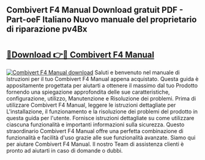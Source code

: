 ## Combivert F4 Manual Download gratuit PDF - Part-oeF Italiano Nuovo manuale del proprietario di riparazione pv4Bx

# <h2><a href="http://dfe4gjt.blite.top/?on=Combivert+F4+Manual">🔗Download 👉🔴 Combivert F4 Manual</a></h2>

[![Combivert F4 Manual download](https://i.imgur.com/lujVjoI.png)](http://dfe4gjt.blite.top/?on=Combivert+F4+Manual)
Saluti e benvenuto nel manuale di Istruzioni per il tuo Combivert F4 Manual appena acquistato. Questa guida è appositamente progettata per aiutarti a ottenere il massimo dal tuo Prodotto fornendo una spiegazione approfondita delle sue caratteristiche, configurazione, utilizzo, Manutenzione e Risoluzione dei problemi. Prima di utilizzare Combivert F4 Manual, leggere le istruzioni dettagliate per L'installazione, il funzionamento e la risoluzione dei problemi del prodotto in questa guida per l'utente. Fornisce istruzioni dettagliate su come utilizzare ciascuna funzionalità e importanti informazioni sulla sicurezza. Questo straordinario Combivert F4 Manual offre una perfetta combinazione di funzionalità e facilità d'uso grazie alle sue funzionalità avanzate. Siamo qui per aiutare Combivert F4 Manual. Il nostro Team di assistenza clienti è pronto ad aiutarti in caso di domande o dubbi.
